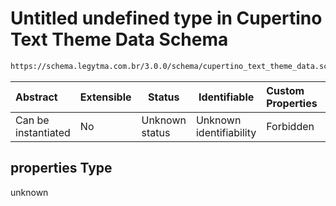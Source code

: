 # Untitled undefined type in Cupertino Text Theme Data Schema

```txt
https://schema.legytma.com.br/3.0.0/schema/cupertino_text_theme_data.schema.json#/properties
```




| Abstract            | Extensible | Status         | Identifiable            | Custom Properties | Additional Properties | Access Restrictions | Defined In                                                                                                        |
| :------------------ | ---------- | -------------- | ----------------------- | :---------------- | --------------------- | ------------------- | ----------------------------------------------------------------------------------------------------------------- |
| Can be instantiated | No         | Unknown status | Unknown identifiability | Forbidden         | Allowed               | none                | [cupertino_text_theme_data.schema.json\*](../schema/cupertino_text_theme_data.schema.json) |

## properties Type

unknown
